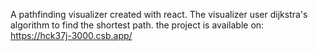 A pathfinding visualizer created with react. The visualizer user dijkstra's algorithm to find the shortest path.
the project is available on: https://hck37j-3000.csb.app/
